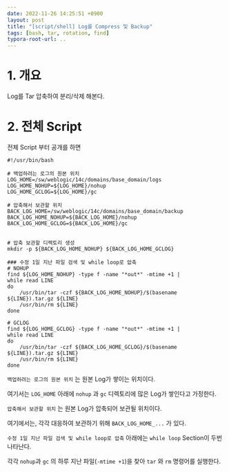 ```yaml
---
date: 2022-11-26 14:25:51 +0900
layout: post
title: "[script/shell] Log를 Compress 및 Backup"
tags: [bash, tar, rotation, find]
typora-root-url: ..
---
```


# 1. 개요

Log를 Tar 압축하여 분리/삭제 해본다.



# 2. 전체 Script

전체 Script 부터 공개를 하면

```shell
#!/usr/bin/bash

# 백업하려는 로그의 원본 위치
LOG_HOME=/sw/weblogic/14c/domains/base_domain/logs
LOG_HOME_NOHUP=${LOG_HOME}/nohup
LOG_HOME_GCLOG=${LOG_HOME}/gc

# 압축해서 보관할 위치
BACK_LOG_HOME=/sw/weblogic/14c/domains/base_domain/backup
BACK_LOG_HOME_NOHUP=${BACK_LOG_HOME}/nohup
BACK_LOG_HOME_GCLOG=${BACK_LOG_HOME}/gc


# 압축 보관할 디렉토리 생성
mkdir -p ${BACK_LOG_HOME_NOHUP} ${BACK_LOG_HOME_GCLOG}

### 수정 1일 지난 파일 검색 및 while loop로 압축
# NOHUP
find ${LOG_HOME_NOHUP} -type f -name "*out*" -mtime +1 |
while read LINE
do
	/usr/bin/tar -czf ${BACK_LOG_HOME_NOHUP}/$(basename ${LINE}).tar.gz ${LINE}
	/usr/bin/rm ${LINE}
done

# GCLOG
find ${LOG_HOME_GCLOG} -type f -name "*out*" -mtime +1 |
while read LINE
do
	/usr/bin/tar -czf ${BACK_LOG_HOME_GCLOG}/$(basename ${LINE}).tar.gz ${LINE}
	/usr/bin/rm ${LINE}
done
```



`백업하려는 로그의 원본 위치` 는 원본 Log가 쌓이는 위치이다.

여기서는 `LOG_HOME` 아래에 `nohup` 과 `gc` 디렉토리에 많은 Log가 쌓인다고 가정한다.



`압축해서 보관할 위치` 는 원본 Log가 압축되어 보관될 위치이다.

여기에서는, 각각 대응하여 보관하기 위해 `BACK_LOG_HOME_...` 가 있다.



`수정 1일 지난 파일 검색 및 while loop로 압축` 아래에는 `while loop` Section이 두번 나타난다.

각각 `nohup`과 `gc` 의 하루 지난 파일(`-mtime +1`)을 찾아 `tar` 와 `rm` 명령어를 실행한다.



